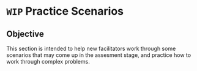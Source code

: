 # `WIP` Practice Scenarios

## Objective

This section is intended to help new facilitators work through some scenarios that may come up in the assesment stage, and practice how to work through complex problems.
